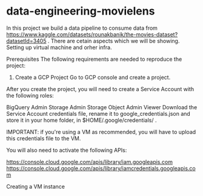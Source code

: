 # data-engineering-movielens
In this project we build a data pipeline to consume data from https://www.kaggle.com/datasets/rounakbanik/the-movies-dataset?datasetId=3405 . There are cetain aspects which we will be showing. 
Setting up virtual machine and orher infra.

Prerequisites
The following requirements are needed to reproduce the project:

1. Create a GCP Project
Go to GCP console and create a project.

After you create the project, you will need to create a Service Account with the following roles:

BigQuery Admin
Storage Admin
Storage Object Admin
Viewer
Download the Service Account credentials file, rename it to google_credentials.json and store it in your home folder, in $HOME/.google/credentials/ .

IMPORTANT: if you're using a VM as recommended, you will have to upload this credentials file to the VM.

You will also need to activate the following APIs:

https://console.cloud.google.com/apis/library/iam.googleapis.com
https://console.cloud.google.com/apis/library/iamcredentials.googleapis.com


Creating a VM instance
